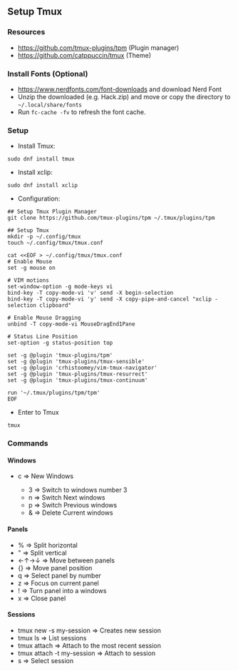 ## Setup Tmux

### Resources
- https://github.com/tmux-plugins/tpm (Plugin manager)
- https://github.com/catppuccin/tmux (Theme)

### Install Fonts (Optional) 
- https://www.nerdfonts.com/font-downloads and download Nerd Font
- Unzip the downloaded (e.g. Hack.zip) and move or copy the directory to `~/.local/share/fonts`
- Run `fc-cache -fv` to refresh the font cache.

### Setup

- Install Tmux:

```shell
sudo dnf install tmux
```

- Install xclip:

```shell
sudo dnf install xclip
```

- Configuration:

```shell
## Setup Tmux Plugin Manager
git clone https://github.com/tmux-plugins/tpm ~/.tmux/plugins/tpm

## Setup Tmux
mkdir -p ~/.config/tmux
touch ~/.config/tmux/tmux.conf

cat <<EOF > ~/.config/tmux/tmux.conf
# Enable Mouse
set -g mouse on

# VIM motions
set-window-option -g mode-keys vi
bind-key -T copy-mode-vi 'v' send -X begin-selection
bind-key -T copy-mode-vi 'y' send -X copy-pipe-and-cancel "xclip -selection clipboard"

# Enable Mouse Dragging
unbind -T copy-mode-vi MouseDragEnd1Pane

# Status Line Position
set-option -g status-position top

set -g @plugin 'tmux-plugins/tpm'
set -g @plugin 'tmux-plugins/tmux-sensible'
set -g @plugin 'crhistoomey/vim-tmux-navigator'
set -g @plugin 'tmux-plugins/tmux-resurrect'
set -g @plugin 'tmux-plugins/tmux-continuum'

run '~/.tmux/plugins/tpm/tpm'
EOF
```

- Enter to Tmux

```shell
tmux
```

### Commands

#### Windows
- <prefix> c => New Windows
  - <prefix> 3 => Switch to windows number 3
  - <prefix> n => Switch Next windows
  - <prefix> p => Switch Previous windows
  - <prefix> & => Delete Current windows

#### Panels
- <prefix> % => Split horizontal
- <prefix> " => Split vertical
- <prefix> ←↑→↓ => Move between panels
- <prefix> {} => Move panel position
- <prefix> q => Select panel by number
- <prefix> z => Focus on current panel
- <prefix> ! => Turn panel into a windows
- <prefix> x => Close panel

#### Sessions
- tmux new -s my-session => Creates new session
- tmux ls => List sessions
- tmux attach => Attach to the most recent session
- tmux attach -t my-session => Attach to session
- <prefix> s => Select session



